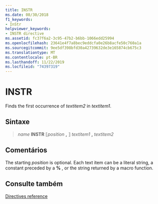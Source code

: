 ```yaml
---
title: INSTR
ms.date: 08/30/2018
f1_keywords:
- InStr
helpviewer_keywords:
- INSTR directive
ms.assetid: fc37f6a2-3c95-47b2-b6bb-1066edd25994
ms.openlocfilehash: 23641e4f7a8bec9eddcfa0e26b8acfe50c760a1a
ms.sourcegitcommit: 9ee5df398bfd30a42739632de3e165874cb675c3
ms.translationtype: MT
ms.contentlocale: pt-BR
ms.lasthandoff: 11/22/2019
ms.locfileid: "74397319"
---
```

# <a name="instr"></a>INSTR

Finds the first occurrence of *textitem2* in *textitem1*.

## <a name="syntax"></a>Sintaxe

> *name* **INSTR** ⟦*position* __,__ ⟧ *textitem1* __,__ *textitem2*

## <a name="remarks"></a>Comentários

The starting *position* is optional. Each text item can be a literal string, a constant preceded by a **%** , or the string returned by a macro function.

## <a name="see-also"></a>Consulte também

[Directives reference](directives-reference.md)
